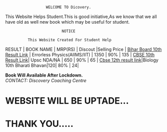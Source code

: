                       WELCOME TO Dicovery.

This Website Helps Student.This is good initiative,As we know that we all have old as well new book which may be useful for student.  
                               
                               
                             NOTICE
                            
              This Website Created For Student Help    
                           
                    


   RESULT       | BOOK NAME |  MRP(RS) | Discout |Selling Price |
   [Bihar Board 10th Result Link](http://biharboardonline.bihar.gov.in/)   | Errorless Physics(AIIMS/IIT) | 1350 | 90% | 135 |
  [ CBSE 10th Result Link](http://cbseresults.nic.in/class10/class10th19.htm/)| Upsc NDA/NA | 650 | 90% | 65 |
  [Cbse 12th result link](http://cbseresults.nic.in/class12/Class12th19.htm/)|Biology 10th Bharati Bhavan|120| 80% | 24|
   
 **Book Will Available After Lockdown.**  
 *CONTACT: Discovery Coaching Centre* 
  
#         WEBSITE WILL BE UPTADE...
#                 THANK YOU.....
